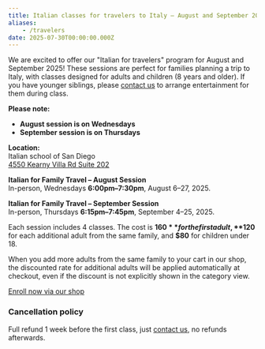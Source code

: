 ```yaml
---
title: Italian classes for travelers to Italy – August and September 2025
aliases:
    - /travelers
date: 2025-07-30T00:00:00.000Z
---
```


We are excited to offer our "Italian for travelers" program for August and September 2025! These sessions are perfect for families planning a trip to Italy, with classes designed for adults and children (8 years and older). If you have younger siblings, please [contact us](/contact) to arrange entertainment for them during class.

**Please note:**
- **August session is on Wednesdays**
- **September session is on Thursdays**

**Location:**  
Italian school of San Diego  
[4550 Kearny Villa Rd Suite 202](https://maps.app.goo.gl/Cg14JWm1TJFK9rsN8)

**Italian for Family Travel – August Session**  
In-person, Wednesdays **6:00pm–7:30pm**, August 6–27, 2025.

**Italian for Family Travel – September Session**  
In-person, Thursdays **6:15pm–7:45pm**, September 4–25, 2025.

Each session includes 4 classes. The cost is **$160** for the first adult, **$120** for each additional adult from the same family, and **$80** for children under 18.

When you add more adults from the same family to your cart in our shop, the discounted rate for additional adults will be applied automatically at checkout, even if the discount is not explicitly shown in the category view.

<div class="tc">
<a href="https://italianschoolsd.square.site/shop/italian-for-travelers/HIZJQCNGIMD7FJ26PVOPURRQ" class="btn raise">Enroll now via our shop</a>
</div>

### Cancellation policy

Full refund 1 week before the first class, just [contact us](/contact), no refunds afterwards.
